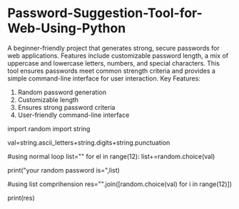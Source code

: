# Password-Suggestion-Tool-for-Web-Using-Python
A beginner-friendly project that generates strong, secure passwords for web applications. Features include customizable password length, a mix of uppercase and lowercase letters, numbers, and special characters. This tool ensures passwords meet common strength criteria and provides a simple command-line interface for user interaction.
Key Features:
1. Random password generation
2. Customizable length
3. Ensures strong password criteria
4. User-friendly command-line interface




import random
import string

val=string.ascii_letters+string.digits+string.punctuation


#using normal loop
list=""
for el in range(12):
  list+=random.choice(val)

print("your random password is=",list)


#using list comprihension
res="".join([random.choice(val) for i in range(12)])

print(res)
